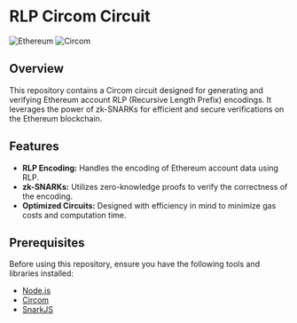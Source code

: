 # RLP Circom Circuit

![Ethereum](https://img.shields.io/badge/Ethereum-Blockchain-3C3C3D)
![Circom](https://img.shields.io/badge/Circom-ZKP-6E4C1E)

## Overview

This repository contains a Circom circuit designed for generating and verifying Ethereum account RLP (Recursive Length Prefix) encodings. It leverages the power of zk-SNARKs for efficient and secure verifications on the Ethereum blockchain.

## Features

- **RLP Encoding:** Handles the encoding of Ethereum account data using RLP.
- **zk-SNARKs:** Utilizes zero-knowledge proofs to verify the correctness of the encoding.
- **Optimized Circuits:** Designed with efficiency in mind to minimize gas costs and computation time.

## Prerequisites

Before using this repository, ensure you have the following tools and libraries installed:

- [Node.js](https://nodejs.org/)
- [Circom](https://docs.circom.io/getting-started/installation/)
- [SnarkJS](https://github.com/iden3/snarkjs)
